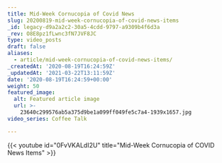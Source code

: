 ```yaml
---
title: Mid-Week Cornucopia of Covid News
slug: 20200819-mid-week-cornucopia-of-covid-news-items
_id: legacy-d9a2a2c2-30a5-4cdd-9797-a9309b4f6d3a
_rev: O8E8pz1fLwnc3fN7JVF8JC
type: video_posts
draft: false
aliases:
  - article/mid-week-cornucopia-of-covid-news-items/
_createdAt: '2020-08-19T16:24:59Z'
_updatedAt: '2021-03-22T13:11:59Z'
date: '2020-08-19T16:24:59+00:00'
weight: 50
featured_image:
  alt: Featured article image
  url: >-
    23640c299576ab5a375d9be1a099ff049fe5c7a4-1939x1657.jpg
video_series: Coffee Talk

---
```

{{< youtube id="0FvVKALdI2U" title="Mid-Week Cornucopia of COVID News Items" >}}